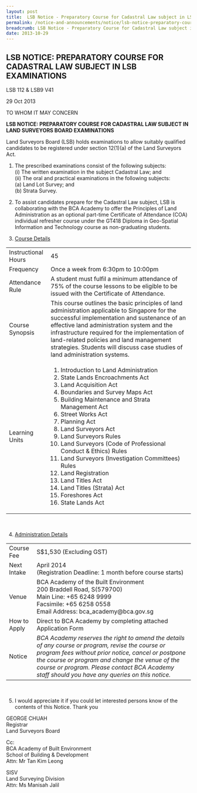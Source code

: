 ```yaml
---
layout: post
title:  LSB Notice - Preparatory Course for Cadastral Law subject in LSB Examinations
permalink: /notice-and-announcements/notice/lsb-notice-preparatory-course-for-cadastral-law-subject/
breadcrumb: LSB Notice - Preparatory Course for Cadastral Law subject in LSB Examinations
date: 2013-10-29
---
```


LSB NOTICE: PREPARATORY COURSE FOR CADASTRAL LAW SUBJECT IN LSB EXAMINATIONS
---

LSB 112 & LSB9 V41

29 Oct 2013

TO WHOM IT MAY CONCERN

**LSB NOTICE: PREPARATORY COURSE FOR CADASTRAL LAW SUBJECT IN LAND SURVEYORS BOARD EXAMINATIONS**

Land Surveyors Board (LSB) holds examinations to allow suitably qualified candidates to be registered under section 12(1)(a) of the Land Surveyors Act.

1. The prescribed examinations consist of the following subjects:<br>
(i) The written examination in the subject Cadastral Law; and<br>
(ii) The oral and practical examinations in the following subjects:<br>
  (a) Land Lot Survey; and<br>
  (b) Strata Survey.

2. To assist candidates prepare for the Cadastral Law subject, LSB is collaborating with the BCA Academy to offer the Principles of Land Administration as an optional part-time Certificate of Attendance (COA) individual refresher course under the GT418 Diploma in Geo-Spatial Information and Technology course as non-graduating students.<br>

3. <u>Course Details</u>

<table>
  <tr>
    <td>Instructional Hours</td>
    <td>45</td>
  </tr>
  <tr>
    <td>Frequency</td>
    <td>Once a week from 6:30pm to 10:00pm</td>
  </tr>
  <tr>
    <td>Attendance Rule</td>
    <td>A student must fulfil a minimum attendance of 75% of the course lessons to be eligible to be issued with the Certificate of Attendance.</td>
  </tr>
  <tr>
    <td>Course Synopsis</td>
    <td>This course outlines the basic principles of land administration applicable to Singapore for the successful implementation and sustenance of an effective land administration system and the infrastructure required for the implementation of land-related policies and land management strategies. Students will discuss case studies of land administration systems.</td>
  </tr>
  <tr>
    <td>Learning Units</td>
    <td>
      <ol>
        <li>Introduction to Land Administration</li>
        <li>State Lands Encroachments Act</li>
        <li>Land Acquisition Act</li>
        <li>Boundaries and Survey Maps Act</li>
        <li>Building Maintenance and Strata Management Act</li>
        <li>Street Works Act</li>
        <li>Planning Act</li>
        <li>Land Surveyors Act</li>
        <li>Land Surveyors Rules</li>
        <li>Land Surveyors (Code of Professional Conduct & Ethics) Rules</li>
        <li>Land Surveyors (Investigation Committees) Rules</li>
        <li>Land Registration</li>
        <li>Land Titles Act</li>
        <li>Land Titles (Strata) Act</li>
        <li>Foreshores Act</li>
        <li>State Lands Act</li>
      </ol>
    </td>
  </tr>
</table><br>

4. <u>Administration Details</u>
<table>
  <tr>
    <td>Course Fee</td>
    <td>S$1,530 (Excluding GST)</td>
  </tr>
  <tr>
    <td>Next Intake</td>
    <td>April 2014<br>(Registration Deadline: 1 month before course starts)</td>
  </tr>
  <tr>
    <td>Venue</td>
    <td>
      BCA Academy of the Built Environment<br>
      200 Braddell Road, S(579700)<br>
      Main Line: +65 6248 9999<br>
      Facsimile:  +65 6258 0558<br>
      Email Address: bca_academy@bca.gov.sg
    </td>
  </tr>
  <tr>
    <td>How to Apply</td>
    <td>Direct to BCA Academy by completing attached Application Form</td>
  </tr> 
  <tr>
    <td>Notice</td>
    <td>
      <i>	BCA Academy reserves the right to amend the details of any course or program, revise the course or program fees without prior notice, cancel or postpone the course or program and change the venue of the course or program. Please contact BCA Academy staff should you have any queries on this notice.</i>
    </td>
  </tr>   
</table><br>

5. I would appreciate it if you could let interested persons know of the contents of this Notice. Thank you<br>

GEORGE CHUAH<br>
Registrar<br>
Land Surveyors Board<br>

Cc:  
BCA Academy of Built Environment<br>
School of Building & Development<br>
Attn: Mr Tan Kim Leong<br>

SISV<br>
Land Surveying Division<br>
Attn: Ms Manisah Jalil
